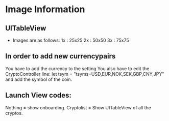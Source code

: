#  Image Information
## UITableView
- Images are as follows:
1x : 25x25
2x : 50x50
3x : 75x75

## In order to add new currencypairs
You have to add the currency to the setting
You also have to edit the CryptoController line: let tsym = "tsyms=USD,EUR,NOK,SEK,GBP,CNY,JPY" and add the symbol of the coin.


## Launch View codes:
Nothing = show onboarding.
Cryptolist = Show UITableView of all the cryptos.
